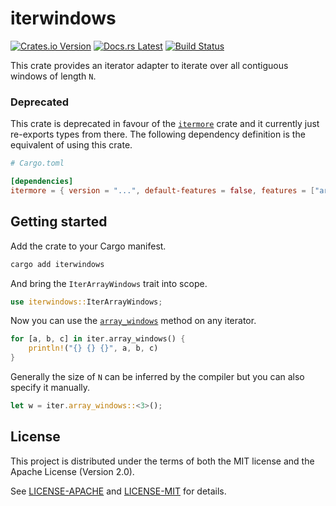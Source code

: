 <!-- Generated by cargo-onedoc. DO NOT EDIT. -->

# iterwindows

[![Crates.io Version](https://badgers.space/crates/version/iterwindows)](https://crates.io/crates/iterwindows)
[![Docs.rs Latest](https://badgers.space/badge/docs.rs/latest/blue)](https://docs.rs/iterwindows)
[![Build Status](https://badgers.space/github/checks/rossmacarthur/itermore?label=build)](https://github.com/rossmacarthur/itermore/actions/workflows/build.yaml)

This crate provides an iterator adapter to iterate over all contiguous
windows of length `N`.

### Deprecated

This crate is deprecated in favour of the [`itermore`] crate and it
currently just re-exports types from there. The following dependency
definition is the equivalent of using this crate.

```toml
# Cargo.toml

[dependencies]
itermore = { version = "...", default-features = false, features = ["array_windows"] }
```

## Getting started

Add the crate to your Cargo manifest.

```sh
cargo add iterwindows
```

And bring the `IterArrayWindows` trait into scope.

```rust
use iterwindows::IterArrayWindows;
```

Now you can use the [`array_windows`] method on any iterator.

```rust
for [a, b, c] in iter.array_windows() {
    println!("{} {} {}", a, b, c)
}
```

Generally the size of `N` can be inferred by the compiler but you can also
specify it manually.

```rust
let w = iter.array_windows::<3>();
```

[`itermore`]: https://crates.io/crates/itermore
[`array_windows`]: IterArrayWindows::array_windows

## License

This project is distributed under the terms of both the MIT license and the Apache License (Version 2.0).

See [LICENSE-APACHE](LICENSE-APACHE) and [LICENSE-MIT](LICENSE-MIT) for details.
